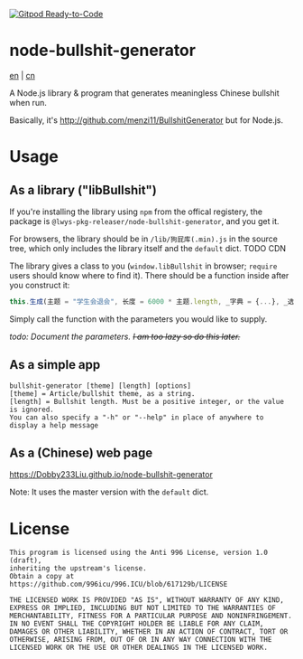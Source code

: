 [![Gitpod Ready-to-Code](https://img.shields.io/badge/Gitpod-Ready--to--Code-blue?logo=gitpod)](https://gitpod.io/#https://github.com/Dobby233Liu/node-bullshit-generator) 

# node-bullshit-generator

[en](README.md) | [cn](README-zh_cn.md)

A Node.js library & program that generates meaningless Chinese bullshit when run.

Basically, it's http://github.com/menzi11/BullshitGenerator but for Node.js.

# Usage
## As a library ("libBullshit")

If you're installing the library using `npm` from the offical registery, the package is `@lwys-pkg-releaser/node-bullshit-generator`, and you get it.

For browsers, the library should be in `/lib/狗屁库(.min).js` in the source tree, which only includes the library itself and the `default` dict.
TODO CDN

The library gives a class to you (`window.libBullshit` in browser; `require` users should know where to find it). There should be a function inside after you construct it:
```javascript
this.生成(主题 = "学生会退会", 长度 = 6000 * 主题.length, _字典 = {...}, _选项 = {...})
```
Simply call the function with the parameters you would like to supply.

*todo: Document the parameters. <s>I am too lazy so do this later.</s>*

## As a simple app

```
bullshit-generator [theme] [length] [options]
[theme] = Article/bullshit theme, as a string.
[length] = Bullshit length. Must be a positive integer, or the value is ignored.
You can also specify a "-h" or "--help" in place of anywhere to display a help message
```

## As a (Chinese) web page
https://Dobby233Liu.github.io/node-bullshit-generator

Note: It uses the master version with the `default` dict.

# License

```
This program is licensed using the Anti 996 License, version 1.0 (draft),
inheriting the upstream's license.
Obtain a copy at https://github.com/996icu/996.ICU/blob/617129b/LICENSE

THE LICENSED WORK IS PROVIDED "AS IS", WITHOUT WARRANTY OF ANY KIND,
EXPRESS OR IMPLIED, INCLUDING BUT NOT LIMITED TO THE WARRANTIES OF
MERCHANTABILITY, FITNESS FOR A PARTICULAR PURPOSE AND NONINFRINGEMENT.
IN NO EVENT SHALL THE COPYRIGHT HOLDER BE LIABLE FOR ANY CLAIM,
DAMAGES OR OTHER LIABILITY, WHETHER IN AN ACTION OF CONTRACT, TORT OR
OTHERWISE, ARISING FROM, OUT OF OR IN ANY WAY CONNECTION WITH THE
LICENSED WORK OR THE USE OR OTHER DEALINGS IN THE LICENSED WORK.
```
